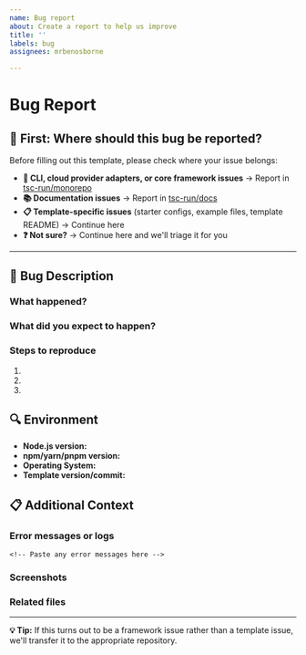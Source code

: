 ```yaml
---
name: Bug report
about: Create a report to help us improve
title: ''
labels: bug
assignees: mrbenosborne

---
```


# Bug Report

## 🚦 **First: Where should this bug be reported?**

Before filling out this template, please check where your issue belongs:

- **🔧 CLI, cloud provider adapters, or core framework issues** → Report in [tsc-run/monorepo](https://github.com/tsc-run/monorepo/issues/new)
- **📚 Documentation issues** → Report in [tsc-run/docs](https://github.com/tsc-run/docs/issues/new)  
- **📋 Template-specific issues** (starter configs, example files, template README) → Continue here
- **❓ Not sure?** → Continue here and we'll triage it for you

---

## 📝 **Bug Description**

### What happened?
<!-- A clear description of the bug -->

### What did you expect to happen?
<!-- What you expected instead -->

### Steps to reproduce
1. 
2. 
3. 

## 🔍 **Environment**

- **Node.js version:** <!-- `node --version` -->
- **npm/yarn/pnpm version:** <!-- `npm --version` -->
- **Operating System:** <!-- Windows/macOS/Linux + version -->
- **Template version/commit:** <!-- If known -->

## 📋 **Additional Context**

### Error messages or logs
```
<!-- Paste any error messages here -->
```

### Screenshots
<!-- If applicable, add screenshots -->

### Related files
<!-- List any relevant template files (package.json, tsconfig.json, etc.) -->

---

**💡 Tip:** If this turns out to be a framework issue rather than a template issue, we'll transfer it to the appropriate repository.
